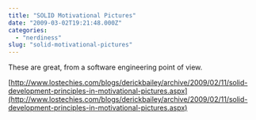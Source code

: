 ```yaml
---
title: "SOLID Motivational Pictures"
date: "2009-03-02T19:21:48.000Z"
categories: 
  - "nerdiness"
slug: "solid-motivational-pictures"
---
```


These are great, from a software engineering point of view. 

[http://www.lostechies.com/blogs/derickbailey/archive/2009/02/11/solid-development-principles-in-motivational-pictures.aspx](http://www.lostechies.com/blogs/derickbailey/archive/2009/02/11/solid-development-principles-in-motivational-pictures.aspx)
